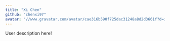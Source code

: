 ```yaml
---
title: "Xi Chen"
github: "chenxi97"
avatar: "//www.gravatar.com/avatar/cae316b590f725dac31248a8d2d3661f?d=identicon"
---
```


User description here!
